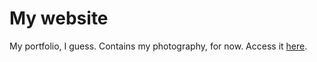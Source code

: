 # My website
My portfolio, I guess. Contains my photography, for now. Access it [here](https://j9d.github.io/).
